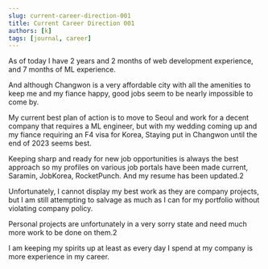 ```yaml
---
slug: current-career-direction-001
title: Current Career Direction 001
authors: [k]
tags: [journal, career]
---
```


As of today I have 2 years and 2 months of web development experience, and 7 months of ML experience.

And although Changwon is a very affordable city with all the amenities to keep me and my fiance happy, good jobs seem to be nearly impossible to come by.

My current best plan of action is to move to Seoul and work for a decent company that requires a ML engineer, but with my wedding coming up and my fiance requiring an F4 visa for Korea,
Staying put in Changwon until the end of 2023 seems best.

Keeping sharp and ready for new job opportunities is always the best approach so my profiles on various job portals have been made current, Saramin, JobKorea, RocketPunch. And my resume has been updated.2

Unfortunately, I cannot display my best work as they are company projects, but I am still attempting to salvage as much as I can for my portfolio without violating company policy.

Personal projects are unfortunately in a very sorry state and need much more work to be done on them.2

I am keeping my spirits up at least as every day I spend at my company is more experience in my career.

